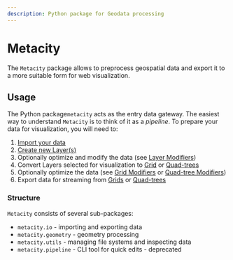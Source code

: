 ```yaml
---
description: Python package for Geodata processing
---
```


# Metacity

The `Metacity` package allows to preprocess geospatial data and export it to a more suitable form for web visualization.&#x20;

## Usage

The Python package`metacity` acts as the entry data gateway. The easiest way to understand `Metacity` is to think of it as a _pipeline_. To prepare your data for visualization, you will need to:

1. [Import your data](../metacity/data-import.md)
2. [Create new Layer(s)](../metacity/layers.md)
3. Optionally optimize and modify the data (see [Layer Modifiers](../metacity/layers.md#layer-modifiers))
4. Convert Layers selected for visualization to [Grid](../metacity/grids.md) or [Quad-trees ](../metacity/quad-trees.md)
5. Optionally optimize the data (see [Grid Modifiers](../metacity/grids.md#grid-modifiers) or [Quad-tree Modifiers](../metacity/quad-trees.md#quad-tree-modifiers))
6. Export data for streaming from [Grids](../metacity/grids.md#exporting-data) or [Quad-trees](../metacity/quad-trees.md#exporting-data)

### Structure

`Metacity` consists of several sub-packages:

* `metacity.io` - importing and exporting data
* `metacity.geometry` - geometry processing
* `metacity.utils` - managing file systems and inspecting data
* `metacity.pipeline` - CLI tool for quick edits - deprecated



&#x20;&#x20;
